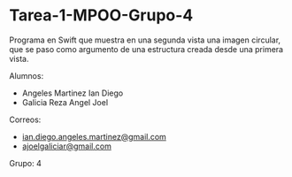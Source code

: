 # Tarea-1-MPOO-Grupo-4
Programa en Swift que muestra en una segunda vista una imagen circular, que se paso como argumento de una estructura creada desde una primera vista.

Alumnos:

- Angeles Martinez Ian Diego 
- Galicia Reza Angel Joel

Correos:

- ian.diego.angeles.martinez@gmail.com
- ajoelgaliciar@gmail.com

Grupo: 4
